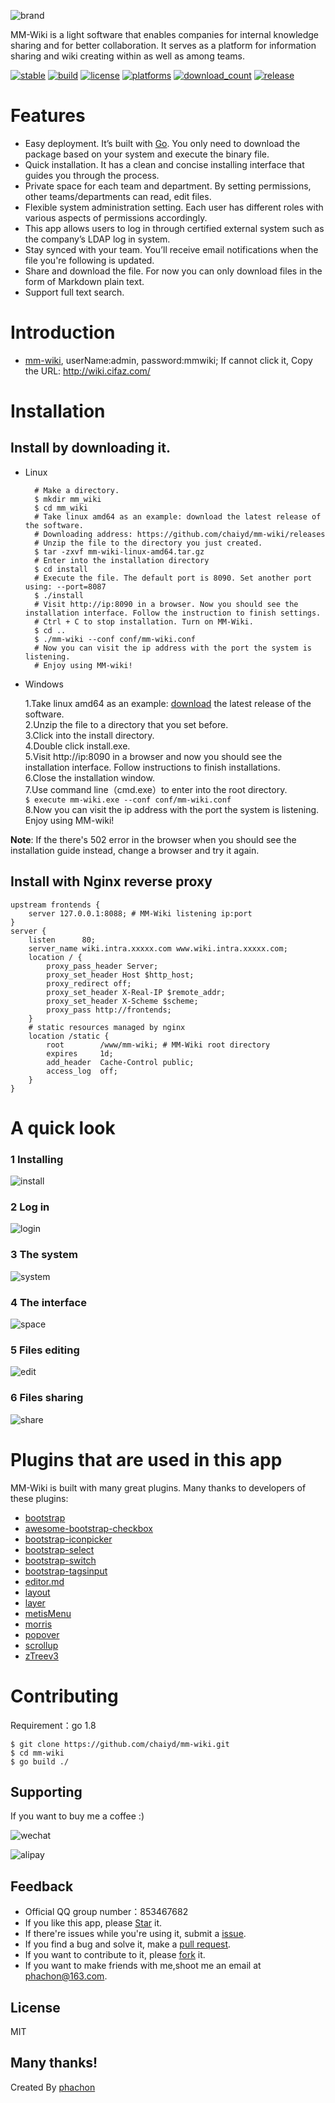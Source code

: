 ![brand](./static/images/logo_sm.png)

MM-Wiki is a light software that enables companies for internal knowledge sharing and for better collaboration. It serves as a platform for information sharing and wiki creating within as well as among teams.

[![stable](https://img.shields.io/badge/stable-stable-green.svg)](https://github.com/chaiyd/mm-wiki/) 
[![build](https://img.shields.io/shippable/5444c5ecb904a4b21567b0ff.svg)](https://travis-ci.org/phachon/mm-wiki)
[![license](http://img.shields.io/badge/license-MIT-red.svg?style=flat)](https://raw.githubusercontent.com/phachon/mm-wiki/master/LICENSE)
[![platforms](https://img.shields.io/badge/platform-All-yellow.svg?style=flat)]()
[![download_count](https://img.shields.io/github/downloads/phachon/mm-wiki/total.svg?style=plastic)](https://github.com/chaiyd/mm-wiki/releases) 
[![release](https://img.shields.io/github/release/phachon/mm-wiki.svg?style=flat)](https://github.com/chaiyd/mm-wiki/releases) 

# Features
- Easy deployment. It’s built with [Go](https://golang.org/doc/). You only need to download the package based on your system and execute the binary file.
- Quick installation. It has a clean and concise installing interface that guides you through the process. 
- Private space for each team and department. By setting permissions, other teams/departments can read, edit files.
- Flexible system administration setting. Each user has different roles with various aspects of permissions accordingly.
- This app allows users to log in through certified external system such as the company’s LDAP log in system.
- Stay synced with your team. You’ll receive email notifications when the file you're following is updated.
- Share and download the file. For now you can only download files in the form of Markdown plain text.
- Support full text search.

# Introduction
- [mm-wiki](http://wiki.cifaz.com/), userName:admin, password:mmwiki; If cannot click it, Copy the URL: http://wiki.cifaz.com/

# Installation
## Install by downloading it.
- Linux
  ```
    # Make a directory. 
    $ mkdir mm_wiki
    $ cd mm_wiki
    # Take linux amd64 as an example: download the latest release of the software.
    # Downloading address: https://github.com/chaiyd/mm-wiki/releases 
    # Unzip the file to the directory you just created.
    $ tar -zxvf mm-wiki-linux-amd64.tar.gz
    # Enter into the installation directory
    $ cd install
    # Execute the file. The default port is 8090. Set another port using: --port=8087
    $ ./install
    # Visit http://ip:8090 in a browser. Now you should see the installation interface. Follow the instruction to finish settings.
    # Ctrl + C to stop installation. Turn on MM-Wiki. 
    $ cd ..
    $ ./mm-wiki --conf conf/mm-wiki.conf
    # Now you can visit the ip address with the port the system is listening.
    # Enjoy using MM-wiki!
    ```
- Windows

    1.Take linux amd64 as an example: [download](https://github.com/chaiyd/mm-wiki/releases) the latest release of the software.<br />
    2.Unzip the file to a directory that you set before.<br />
    3.Click into the install directory.<br />
    4.Double click install.exe. <br />
    5.Visit http://ip:8090 in a browser and now you should see the installation interface. Follow instructions to finish installations.<br />
    6.Close the installation window.<br />
    7.Use command line（cmd.exe）to enter into the root directory.<br />
    `$ execute mm-wiki.exe --conf conf/mm-wiki.conf`<br />
    8.Now you can visit the ip address with the port the system is listening. Enjoy using MM-wiki!<br />
 
**Note**: If the there's 502 error in the browser when you should see the installation guide instead, change a browser and try it again.<br />
   

## Install with Nginx reverse proxy
```
upstream frontends {
    server 127.0.0.1:8088; # MM-Wiki listening ip:port
}
server {
    listen      80;
    server_name wiki.intra.xxxxx.com www.wiki.intra.xxxxx.com;
    location / {
        proxy_pass_header Server;
        proxy_set_header Host $http_host;
        proxy_redirect off;
        proxy_set_header X-Real-IP $remote_addr;
        proxy_set_header X-Scheme $scheme;
        proxy_pass http://frontends;
    }
    # static resources managed by nginx
    location /static {
        root        /www/mm-wiki; # MM-Wiki root directory
        expires     1d;
        add_header  Cache-Control public;
        access_log  off;
    }
}
```
# A quick look

### 1 Installing
![install](./static/images/preview/install.png)
### 2 Log in
![login](./static/images/preview/login.png)
### 3 The system
![system](./static/images/preview/system.png)
### 4 The interface
![space](./static/images/preview/space.png)
### 5 Files editing
![edit](./static/images/preview/edit.png)
### 6 Files sharing
![share](./static/images/preview/share.png)

# Plugins that are used in this app

MM-Wiki is built with many great plugins. Many thanks to developers of these plugins: 

- [bootstrap](https://github.com/twbs/bootstrap)
- [awesome-bootstrap-checkbox](https://github.com/flatlogic/awesome-bootstrap-checkbox)
- [bootstrap-iconpicker](https://victor-valencia.github.com/bootstrap-iconpicker)
- [bootstrap-select](http://silviomoreto.github.io/bootstrap-select)
- [bootstrap-switch](https://bttstrp.github.io/bootstrap-switch)
- [bootstrap-tagsinput](https://github.com/bootstrap-tagsinput/bootstrap-tagsinput)
- [editor.md](https://github.com/pandao/editor.md)
- [layout](http://jquery-dev.com)
- [layer](http://layer.layui.com/)
- [metisMenu](https://github.com/onokumus/metisMenu)
- [morris](http://morrisjs.github.com/morris.js/)
- [popover](https://github.com/sandywalker/webui-popover)
- [scrollup](http://markgoodyear.com/labs/scrollup/)
- [zTreev3](http://treejs.cn/)

# Contributing

Requirement：go 1.8
```
$ git clone https://github.com/chaiyd/mm-wiki.git
$ cd mm-wiki
$ go build ./
```

## Supporting
If you want to buy me a coffee :)

![wechat](./static/images/preview/wechat_1.png) 

![alipay](./static/images/preview/alipay_2.png)

## Feedback
- Official QQ group number：853467682
- If you like this app, please [Star](https://github.com/chaiyd/mm-wiki/stargazers) it.
- If there're issues while you're using it, submit a [issue](https://github.com/chaiyd/mm-wiki/issues).
- If you find a bug and solve it, make a [pull request](https://github.com/chaiyd/mm-wiki/pulls).
- If you want to contribute to it, please [fork](https://github.com/chaiyd/mm-wiki/network/members) it.
- If you want to make friends with me,shoot me an email at [phachon@163.com](mailto:phachon@163.com).

## License

MIT

Many thanks!
---

Created By [phachon](https://github.com/phachon)
